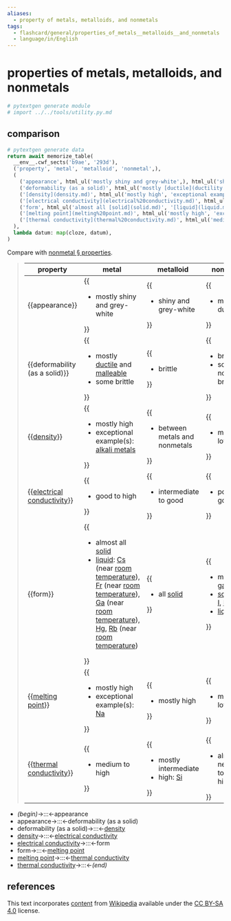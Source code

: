 ```yaml
---
aliases:
  - property of metals, metalloids, and nonmetals
tags:
  - flashcard/general/properties_of_metals__metalloids__and_nonmetals
  - language/in/English
---
```


# properties of metals, metalloids, and nonmetals

```Python
# pytextgen generate module
# import ../../tools/utility.py.md
```

## comparison

```Python
# pytextgen generate data
return await memorize_table(
  __env__.cwf_sects('b9ae', '293d'),
  ('property', 'metal', 'metalloid', 'nonmetal',),
  (
    ('appearance', html_ul('mostly shiny and grey-white',), html_ul('shiny and grey-white',), html_ul('mostly dull',),),
    ('deformability (as a solid)', html_ul('mostly [ductile](ductility.md) and [malleable](malleability.md)', 'some brittle',), html_ul('brittle',), html_ul('brittle', 'some non-brittle'),),
    ('[density](density.md)', html_ul('mostly high', 'exceptional example(s): [alkali metals](alkali%20metal.md)',), html_ul('between metals and nonmetals',), html_ul('mostly low'),),
    ('[electrical conductivity](electrical%20conductivity.md)', html_ul('good to high',), html_ul('intermediate to good',), html_ul('poor to good',),),
    ('form', html_ul('almost all [solid](solid.md)', '[liquid](liquid.md): [Cs](caesium.md) (near [room temperature](room%20tempeature.md)), [Fr](francium.md) (near [room temperature](room%20tempeature.md)), [Ga](gallium.md) (near [room temperature](room%20tempeature.md)), [Hg](mercury%20(element).md), [Rb](rubidium.md) (near [room temperature](room%20tempeature.md))',), html_ul('all [solid](solid.md)',), html_ul('mostly [gas](gas.md)', '[solid](solid.md): [C](carbon.md), [I](iodine.md), [P](phosphorus.md), [Se](selenium.md)', '[liquid](liquid.md): [Br](bromine.md)',),),
    ('[melting point](melting%20point.md)', html_ul('mostly high', 'exceptional example(s): [Na](sodium.md)',), html_ul('mostly high',), html_ul('mostly low',),),
    ('[thermal conductivity](thermal%20conductivity.md)', html_ul('medium to high',), html_ul('mostly intermediate', 'high: [Si](silicon.md)',), html_ul('almost negligible to very high',),),
  ),
  lambda datum: map(cloze, datum),
)
```

Compare with [nonmetal § properties](nonmetal.md#properties).

<!--pytextgen generate section="b9ae"--><!-- The following content is generated at 2023-03-20T16:20:31.202605+08:00. Any edits will be overridden! -->

> | property | metal | metalloid | nonmetal |
> |-|-|-|-|
> | {{appearance}} | {{<ul><li>mostly shiny and grey-white</li></ul>}} | {{<ul><li>shiny and grey-white</li></ul>}} | {{<ul><li>mostly dull</li></ul>}} |
> | {{deformability (as a solid)}} | {{<ul><li>mostly [ductile](ductility.md) and [malleable](malleability.md)</li><li>some brittle</li></ul>}} | {{<ul><li>brittle</li></ul>}} | {{<ul><li>brittle</li><li>some non-brittle</li></ul>}} |
> | {{[density](density.md)}} | {{<ul><li>mostly high</li><li>exceptional example(s): [alkali metals](alkali%20metal.md)</li></ul>}} | {{<ul><li>between metals and nonmetals</li></ul>}} | {{<ul><li>mostly low</li></ul>}} |
> | {{[electrical conductivity](electrical%20conductivity.md)}} | {{<ul><li>good to high</li></ul>}} | {{<ul><li>intermediate to good</li></ul>}} | {{<ul><li>poor to good</li></ul>}} |
> | {{form}} | {{<ul><li>almost all [solid](solid.md)</li><li>[liquid](liquid.md): [Cs](caesium.md) (near [room temperature](room%20tempeature.md)), [Fr](francium.md) (near [room temperature](room%20tempeature.md)), [Ga](gallium.md) (near [room temperature](room%20tempeature.md)), [Hg](mercury%20(element).md), [Rb](rubidium.md) (near [room temperature](room%20tempeature.md))</li></ul>}} | {{<ul><li>all [solid](solid.md)</li></ul>}} | {{<ul><li>mostly [gas](gas.md)</li><li>[solid](solid.md): [C](carbon.md), [I](iodine.md), [P](phosphorus.md), [Se](selenium.md)</li><li>[liquid](liquid.md): [Br](bromine.md)</li></ul>}} |
> | {{[melting point](melting%20point.md)}} | {{<ul><li>mostly high</li><li>exceptional example(s): [Na](sodium.md)</li></ul>}} | {{<ul><li>mostly high</li></ul>}} | {{<ul><li>mostly low</li></ul>}} |
> | {{[thermal conductivity](thermal%20conductivity.md)}} | {{<ul><li>medium to high</li></ul>}} | {{<ul><li>mostly intermediate</li><li>high: [Si](silicon.md)</li></ul>}} | {{<ul><li>almost negligible to very high</li></ul>}} | <!--SR:!2027-01-02,982,330!2025-10-21,637,270!2024-12-26,384,250!2026-11-03,883,290!2025-11-17,607,270!2026-02-21,689,290!2025-02-17,414,250!2026-05-28,704,250!2024-12-29,471,310!2025-01-01,415,270!2024-09-25,188,230!2025-05-31,515,270!2025-10-14,650,310!2024-08-01,300,250!2024-08-07,74,130!2024-08-04,27,130!2027-04-06,1050,330!2024-10-10,189,190!2025-12-13,750,330!2024-12-09,346,230!2025-03-02,519,310!2024-12-04,369,250!2024-08-11,99,170!2024-11-25,388,270!2028-05-18,1457,350!2025-03-22,337,210!2024-09-20,73,150!2026-02-02,622,250-->

<!--/pytextgen-->

<!--pytextgen generate section="293d"--><!-- The following content is generated at 2024-01-04T20:17:52.491478+08:00. Any edits will be overridden! -->

- _(begin)_→:::←appearance <!--SR:!2026-12-13,965,330!2028-04-15,1430,350-->
- appearance→:::←deformability (as a solid) <!--SR:!2024-08-29,199,250!2024-08-19,360,290-->
- deformability (as a solid)→:::←[density](density.md) <!--SR:!2026-03-01,768,290!2024-08-27,118,270-->
- [density](density.md)→:::←[electrical conductivity](electrical%20conductivity.md) <!--SR:!2024-10-15,402,290!2024-09-02,37,150-->
- [electrical conductivity](electrical%20conductivity.md)→:::←form <!--SR:!2026-06-26,752,270!2024-10-29,180,210-->
- form→:::←[melting point](melting%20point.md) <!--SR:!2024-10-06,94,170!2025-06-14,322,210-->
- [melting point](melting%20point.md)→:::←[thermal conductivity](thermal%20conductivity.md) <!--SR:!2025-07-28,539,270!2024-08-08,72,170-->
- [thermal conductivity](thermal%20conductivity.md)→:::←_(end)_ <!--SR:!2027-03-13,1032,330!2024-10-29,253,290-->

<!--/pytextgen-->

## references

This text incorporates [content](https://en.wikipedia.org/wiki/properties_of_metals,_metalloids,_and_nonmetals) from [Wikipedia](Wikipedia.md) available under the [CC BY-SA 4.0](https://creativecommons.org/licenses/by-sa/4.0/) license.
